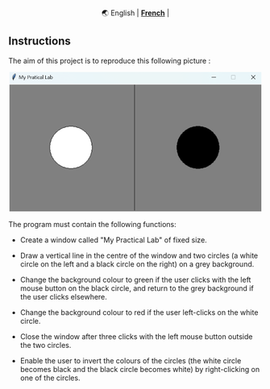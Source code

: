 <div align="center" markdown>

🌏
English |
[**French**](https://github.com/Mastocodeur/Tkinter_projects/blob/main/Dynamic/README_fr.md) |


</div>


## Instructions 

The aim of this project is to reproduce this following picture  :

<div align="center" markdown>
   <img src="images\Screen of result.png" width="500">
</div>


The program must contain the following functions: 

- Create a window called "My Practical Lab" of fixed size.

- Draw a vertical line in the centre of the window and two circles (a white circle on the left and a black circle on the right) on a grey background.

- Change the background colour to green if the user clicks with the left mouse button on the black circle, and return to the grey background if the user clicks elsewhere.

- Change the background colour to red if the user left-clicks on the white circle.

- Close the window after three clicks with the left mouse button outside the two circles.

- Enable the user to invert the colours of the circles (the white circle becomes black and the black circle becomes white) by right-clicking on one of the circles.
